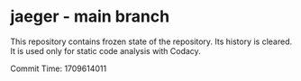 # jaeger - main branch

This repository contains frozen state of the repository.
Its history is cleared. It is used only for static code
analysis with Codacy.

Commit Time: 1709614011